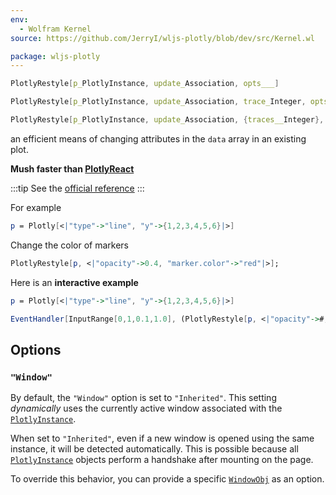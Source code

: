 ```yaml
---
env:
  - Wolfram Kernel
source: https://github.com/JerryI/wljs-plotly/blob/dev/src/Kernel.wl

package: wljs-plotly
---
```

```mathematica
PlotlyRestyle[p_PlotlyInstance, update_Association, opts___]
```

```mathematica
PlotlyRestyle[p_PlotlyInstance, update_Association, trace_Integer, opts___]
```

```mathematica
PlotlyRestyle[p_PlotlyInstance, update_Association, {traces__Integer}, opts___]
```

an efficient means of changing attributes in the `data` array in an existing plot.

**Mush faster than [PlotlyReact](frontend/Reference/Plotly/PlotlyReact.md)**

:::tip
See the [official reference](https://plotly.com/javascript/plotlyjs-function-reference/)
:::

For example

```mathematica
p = Plotly[<|"type"->"line", "y"->{1,2,3,4,5,6}|>]
```

Change the color of markers

```mathematica
PlotlyRestyle[p, <|"opacity"->0.4, "marker.color"->"red"|>];
```

Here is an __interactive example__

```mathematica
p = Plotly[<|"type"->"line", "y"->{1,2,3,4,5,6}|>]

EventHandler[InputRange[0,1,0.1,1.0], (PlotlyRestyle[p, <|"opacity"->#, "marker.color"->"red"|>])&]
```


## Options
### `"Window"`
By default, the `"Window"` option is set to `"Inherited"`. This setting *dynamically* uses the currently active window associated with the [`PlotlyInstance`](frontend/Reference/Plotly/PlotlyInstance.md).

When set to `"Inherited"`, even if a new window is opened using the same instance, it will be detected automatically. This is possible because all [`PlotlyInstance`](frontend/Reference/Plotly/PlotlyInstance.md) objects perform a handshake after mounting on the page.

To override this behavior, you can provide a specific [`WindowObj`](frontend/Reference/Frontend%20IO/WindowObj.md) as an option.